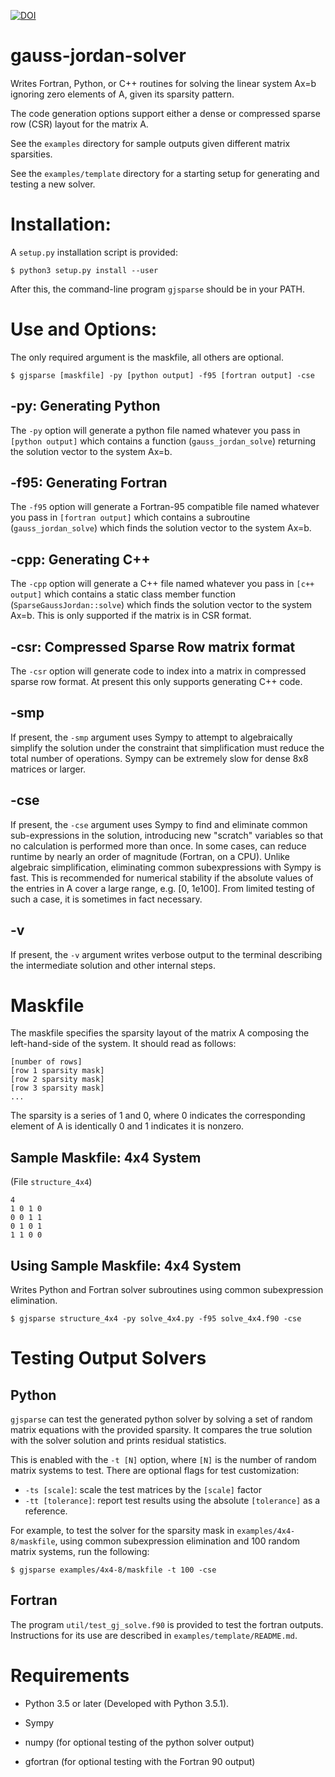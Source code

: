 [![DOI](https://zenodo.org/badge/57070506.svg)](https://zenodo.org/badge/latestdoi/57070506)

# gauss-jordan-solver

Writes Fortran, Python, or C++ routines for solving the linear system
Ax=b ignoring zero elements of A, given its sparsity pattern.

The code generation options support either a dense or compressed
sparse row (CSR) layout for the matrix A.

See the `examples` directory for sample outputs given different
matrix sparsities.

See the `examples/template` directory for a starting setup for
generating and testing a new solver.

# Installation:

A `setup.py` installation script is provided:

```
$ python3 setup.py install --user
```

After this, the command-line program `gjsparse` should be in your PATH.

# Use and Options:

The only required argument is the maskfile, all others are optional.

```
$ gjsparse [maskfile] -py [python output] -f95 [fortran output] -cse
```

## -py: Generating Python

The `-py` option will generate a python file named whatever you
pass in `[python output]` which contains a function
(`gauss_jordan_solve`) returning the solution vector to the system
Ax=b.

## -f95: Generating Fortran

The `-f95` option will generate a Fortran-95 compatible file named
whatever you pass in `[fortran output]` which contains a
subroutine (`gauss_jordan_solve`) which finds the solution vector
to the system Ax=b.

## -cpp: Generating C++

The `-cpp` option will generate a C++ file named whatever you pass
in `[c++ output]` which contains a static class member function
(`SparseGaussJordan::solve`) which finds the solution vector to
the system Ax=b. This is only supported if the matrix is in CSR
format.

## -csr: Compressed Sparse Row matrix format

The `-csr` option will generate code to index into a matrix in
compressed sparse row format. At present this only supports generating
C++ code.

## -smp

If present, the `-smp` argument uses Sympy to attempt to
algebraically simplify the solution under the constraint that
simplification must reduce the total number of operations. Sympy can
be extremely slow for dense 8x8 matrices or larger.

## -cse

If present, the `-cse` argument uses Sympy to find and eliminate
common sub-expressions in the solution, introducing new "scratch"
variables so that no calculation is performed more than once. In some
cases, can reduce runtime by nearly an order of magnitude (Fortran, on
a CPU). Unlike algebraic simplification, eliminating common
subexpressions with Sympy is fast. This is recommended for numerical
stability if the absolute values of the entries in A cover a large
range, e.g. [0, 1e100]. From limited testing of such a case, it is
sometimes in fact necessary.

## -v

If present, the `-v` argument writes verbose output to the
terminal describing the intermediate solution and other internal
steps.


# Maskfile

The maskfile specifies the sparsity layout of the matrix A composing
the left-hand-side of the system. It should read as follows:

```
[number of rows]
[row 1 sparsity mask]
[row 2 sparsity mask]
[row 3 sparsity mask]
...
```

The sparsity is a series of 1 and 0, where 0 indicates the
corresponding element of A is identically 0 and 1 indicates it is
nonzero.

## Sample Maskfile: 4x4 System

(File `structure_4x4`)

```
4
1 0 1 0
0 0 1 1
0 1 0 1
1 1 0 0
```

## Using Sample Maskfile: 4x4 System

Writes Python and Fortran solver subroutines using common subexpression elimination.

```
$ gjsparse structure_4x4 -py solve_4x4.py -f95 solve_4x4.f90 -cse
```


# Testing Output Solvers

## Python

`gjsparse` can test the generated python solver by solving a set of
random matrix equations with the provided sparsity. It compares the
true solution with the solver solution and prints residual statistics.

This is enabled with the `-t [N]` option, where `[N]` is the number of
random matrix systems to test. There are optional flags for test
customization:

- `-ts [scale]`: scale the test matrices by the `[scale]` factor
- `-tt [tolerance]`: report test results using the absolute `[tolerance]` as a reference.

For example, to test the solver for the sparsity mask in
`examples/4x4-8/maskfile`, using common subexpression
elimination and 100 random matrix systems, run the following:

```
$ gjsparse examples/4x4-8/maskfile -t 100 -cse
```

## Fortran

The program `util/test_gj_solve.f90` is provided to test the fortran
outputs. Instructions for its use are described in
`examples/template/README.md`.


# Requirements

* Python 3.5 or later (Developed with Python 3.5.1).

* Sympy

* numpy (for optional testing of the python solver output)

* gfortran (for optional testing with the Fortran 90 output)

